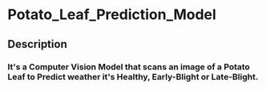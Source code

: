 # Potato_Leaf_Prediction_Model

## Description

### It's a Computer Vision Model that scans an image of a Potato Leaf to Predict weather it's Healthy, Early-Blight or Late-Blight.

